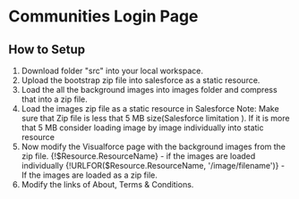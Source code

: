 # Communities Login Page
## How to Setup
1. Download folder "src" into your local workspace.
2. Upload the bootstrap zip file into salesforce as a static resource.
3. Load the all the background images into images folder and compress that into a zip file.
4. Load the images zip file as a static resource in Salesforce
  Note: Make sure that Zip file is less that 5 MB size(Salesforce limitation ). 
        If it is more that 5 MB consider loading image by image individually into static resource
5. Now modify the Visualforce page with the background images from the zip file.
  {!$Resource.ResourceName} - if the images are loaded individually
  {!URLFOR($Resource.ResourceName, '/image/filename')} - If the images are loaded as a zip file.
6. Modify the links of About, Terms & Conditions.
